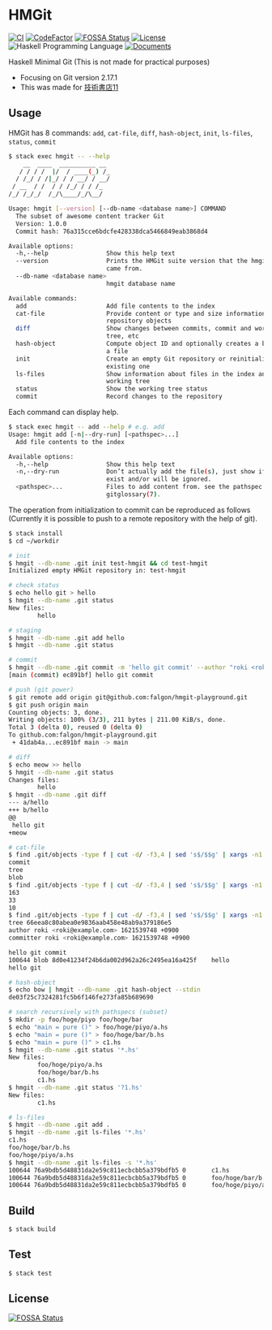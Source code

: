 # HMGit

[![CI](https://github.com/falgon/hmgit/actions/workflows/build.yml/badge.svg)](https://github.com/falgon/hmgit/actions/workflows/build.yml)
[![CodeFactor](https://www.codefactor.io/repository/github/falgon/hmgit/badge)](https://www.codefactor.io/repository/github/falgon/hmgit)
[![FOSSA Status](https://app.fossa.com/api/projects/git%2Bgithub.com%2Ffalgon%2Fhmgit.svg?type=shield)](https://app.fossa.com/projects/git%2Bgithub.com%2Ffalgon%2Fhmgit?ref=badge_shield)
<a href="./LICENSE">
<img src="https://img.shields.io/badge/license-BSD%203--Clause-blue.svg" alt="License" />
</a>
![Haskell Programming Language](https://img.shields.io/badge/language-Haskell-8D82AC.svg)
[![Documents](https://img.shields.io/badge/docs-available-blue.svg)](https://falgon.github.io/hmgit/)


Haskell Minimal Git (This is not made for practical purposes)

- Focusing on Git version 2.17.1
- This was made for [技術書店11](https://techbookfest.org/event/tbf11)

## Usage

HMGit has 8 commands: `add`, `cat-file`, `diff`, `hash-object`, `init`, `ls-files`, `status`, `commit`

```bash
$ stack exec hmgit -- --help
    __  ____  __________ __
   / / / /  |/  / ____(_) /_
  / /_/ / /|_/ / / __/ / __/
 / __  / /  / / /_/ / / /_
/_/ /_/_/  /_/\____/_/\__/

Usage: hmgit [--version] [--db-name <database name>] COMMAND
  The subset of awesome content tracker Git
  Version: 1.0.0
  Commit hash: 76a315cce6bdcfe428338dca5466849eab3868d4

Available options:
  -h,--help                Show this help text
  --version                Prints the HMGit suite version that the hmgit program
                           came from.
  --db-name <database name>
                           hmgit database name

Available commands:
  add                      Add file contents to the index
  cat-file                 Provide content or type and size information for
                           repository objects
  diff                     Show changes between commits, commit and working
                           tree, etc
  hash-object              Compute object ID and optionally creates a blob from
                           a file
  init                     Create an empty Git repository or reinitialize an
                           existing one
  ls-files                 Show information about files in the index and the
                           working tree
  status                   Show the working tree status
  commit                   Record changes to the repository
```

Each command can display help.

```bash
$ stack exec hmgit -- add --help # e.g. add
Usage: hmgit add [-n|--dry-run] [<pathspec>...]
  Add file contents to the index

Available options:
  -h,--help                Show this help text
  -n,--dry-run             Don’t actually add the file(s), just show if they
                           exist and/or will be ignored.
  <pathspec>...            Files to add content from. see the pathspec entry in
                           gitglossary(7).
```

The operation from initialization to commit can be reproduced as follows
(Currently it is possible to push to a remote repository with the help of git).

```bash
$ stack install
$ cd ~/workdir

# init
$ hmgit --db-name .git init test-hmgit && cd test-hmgit
Initialized empty HMGit repository in: test-hmgit

# check status
$ echo hello git > hello
$ hmgit --db-name .git status
New files:
        hello

# staging
$ hmgit --db-name .git add hello
$ hmgit --db-name .git status

# commit
$ hmgit --db-name .git commit -m 'hello git commit' --author "roki <roki@example.com>"
[main (commit) ec891bf] hello git commit

# push (git power)
$ git remote add origin git@github.com:falgon/hmgit-playground.git
$ git push origin main
Counting objects: 3, done.
Writing objects: 100% (3/3), 211 bytes | 211.00 KiB/s, done.
Total 3 (delta 0), reused 0 (delta 0)
To github.com:falgon/hmgit-playground.git
 + 41dab4a...ec891bf main -> main

# diff
$ echo meow >> hello
$ hmgit --db-name .git status
Changes files:
        hello
$ hmgit --db-name .git diff
--- a/hello
+++ b/hello
@@
 hello git
+meow

# cat-file
$ find .git/objects -type f | cut -d/ -f3,4 | sed 's$/$$g' | xargs -n1 hmgit --db-name .git cat-file -t
commit
tree
blob
$ find .git/objects -type f | cut -d/ -f3,4 | sed 's$/$$g' | xargs -n1 hmgit --db-name .git cat-file -s
163
33
10
$ find .git/objects -type f | cut -d/ -f3,4 | sed 's$/$$g' | xargs -n1 hmgit --db-name .git cat-file -p
tree 66eea8c80abea0e9836aab458e48ab9a379186e5
author roki <roki@example.com> 1621539748 +0900
committer roki <roki@example.com> 1621539748 +0900

hello git commit
100644 blob 8d0e41234f24b6da002d962a26c2495ea16a425f    hello
hello git

# hash-object
$ echo bow | hmgit --db-name .git hash-object --stdin
de03f25c7324281fc5b6f146fe273fa85b689690

# search recursively with pathspecs (subset)
$ mkdir -p foo/hoge/piyo foo/hoge/bar
$ echo "main = pure ()" > foo/hoge/piyo/a.hs
$ echo "main = pure ()" > foo/hoge/bar/b.hs
$ echo "main = pure ()" > c1.hs
$ hmgit --db-name .git status '*.hs'
New files:
        foo/hoge/piyo/a.hs
        foo/hoge/bar/b.hs
        c1.hs
$ hmgit --db-name .git status '?1.hs'
New files:
        c1.hs

# ls-files
$ hmgit --db-name .git add .
$ hmgit --db-name .git ls-files '*.hs'
c1.hs
foo/hoge/bar/b.hs
foo/hoge/piyo/a.hs
$ hmgit --db-name .git ls-files -s '*.hs'
100644 76a9bdb5d48831da2e59c811ecbcbb5a379bdfb5 0       c1.hs
100644 76a9bdb5d48831da2e59c811ecbcbb5a379bdfb5 0       foo/hoge/bar/b.hs
100644 76a9bdb5d48831da2e59c811ecbcbb5a379bdfb5 0       foo/hoge/piyo/a.hs
```

## Build

```bash
$ stack build
```

## Test

```bash
$ stack test
```

## License

[![FOSSA Status](https://app.fossa.com/api/projects/git%2Bgithub.com%2Ffalgon%2Fhmgit.svg?type=large)](https://app.fossa.com/projects/git%2Bgithub.com%2Ffalgon%2Fhmgit?ref=badge_large)
